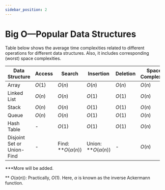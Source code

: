 ```yaml
---
sidebar_position: 2 
---
```


# Big O—Popular Data Structures

Table below shows the average time complexities related to different operations for different data structures. Also, it includes corresponding (worst) space complexities.

|    Data Structure             |   Access  |   Search  |   Insertion   |   Deletion    |   Space   Complexity  |
|-------------------------------|-----------|-----------|---------------|---------------|-----------------------|
|   Array                       | $O(1)$    | $O(n)$    | $O(n)$        | $O(n)$        | $O(n)$                |
|   Linked List                 | $O(n)$    | $O(n)$    | $O(1)$        | $O(1)$        | $O(n)$                |
|   Stack                       | $O(n)$    | $O(n)$    | $O(1)$        | $O(1)$        | $O(n)$                |
|   Queue                       | $O(n)$    | $O(n)$    | $O(1)$        | $O(1)$        | $O(n)$                |
|   Hash Table                  | -         | $O(1)$    | $O(1)$        | $O(1)$        | $O(n)$                |
|	Disjoint Set or Union-Find  | - | Find: **$O(\alpha({n}))$ | Union: **$O(\alpha({n}))$ | -   | $O(n)$       |

***More will be added.

** $O(\alpha({n}))$: Practically, $O(1)$. Here, $\alpha$ is known as the inverse Ackermann function. 
<!--
|	Trie                        | $O(n)$    | $O(n)$    | $O(n)$        | $O(n)$        | $O(n)$                |
|	Disjoint Set or Union-Find  | $O(n)$    | $O(n)$    | $O(n)$        | $O(n)$        | $O(n)$                |
|	B-Tree                      | $O(n)$    | $O(n)$    | $O(n)$        | $O(n)$        | $O(n)$                |
|	Red-Black Tree              | $O(n)$    | $O(n)$    | $O(n)$        | $O(n)$        | $O(n)$                |
-->

<!-- 
|   Data Structure              |   Time Complexity                                                                                             | Space Complexity  |
|-------------------------------|---------------------------------------------------------------------------------------------------------------|-------------------|
|                               |   Average                                             |   Worst                                               | Worst             |
|-------------------------------|---------------------------------------------------------------------------------------------------------------|-------------------|
|                               |   Access  |   Search  |   Insertion   |   Deletion    |   Access  |   Search  |   Insertion   |   Deletion    |                   | 
|-------------------------------|-----------|-----------|---------------|---------------|-----------|-----------|---------------|---------------|-------------------|
|   Array                       | $O(n)$    | $O(n)$    | $O(n)$        | $O(n)$        | $O(n)$    | $O(n)$    | $O(n)$        | $O(n)$        | $O(n)$            |
|   Linked List                 | $O(n)$    | $O(n)$    | $O(n)$        | $O(n)$        | $O(n)$    | $O(n)$    | $O(n)$        | $O(n)$        | $O(n)$            | 
|	Stack                       | $O(n)$    | $O(n)$    | $O(n)$        | $O(n)$        | $O(n)$    | $O(n)$    | $O(n)$        | $O(n)$        | $O(n)$            |
|	Queue                       | $O(n)$    | $O(n)$    | $O(n)$        | $O(n)$        | $O(n)$    | $O(n)$    | $O(n)$        | $O(n)$        | $O(n)$            |
|	Hash Table                  | $O(n)$    | $O(n)$    | $O(n)$        | $O(n)$        | $O(n)$    | $O(n)$    | $O(n)$        | $O(n)$        | $O(n)$            |
|	Trie                        | $O(n)$    | $O(n)$    | $O(n)$        | $O(n)$        | $O(n)$    | $O(n)$    | $O(n)$        | $O(n)$        | $O(n)$            |
|	Disjoint Set or Union-Find  | $O(n)$    | $O(n)$    | $O(n)$        | $O(n)$        | $O(n)$    | $O(n)$    | $O(n)$        | $O(n)$        | $O(n)$            |
|	B-Tree                      | $O(n)$    | $O(n)$    | $O(n)$        | $O(n)$        | $O(n)$    | $O(n)$    | $O(n)$        | $O(n)$        | $O(n)$            |
|	Red-Black Tree              | $O(n)$    | $O(n)$    | $O(n)$        | $O(n)$        | $O(n)$    | $O(n)$    | $O(n)$        | $O(n)$        | $O(n)$            | 
-->